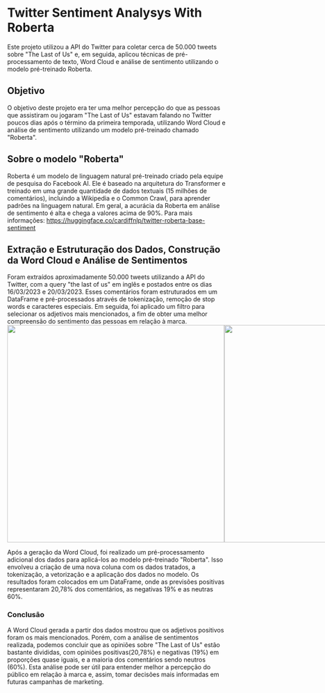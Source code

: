 <h1>Twitter Sentiment Analysys With Roberta</h1>
Este projeto utilizou a API do Twitter para coletar cerca de 50.000 tweets sobre "The Last of Us" e, em seguida, aplicou técnicas de pré-processamento de texto, Word Cloud e análise de sentimento utilizando o modelo pré-treinado Roberta.

<h2>Objetivo</h2>
O objetivo deste projeto era ter uma melhor percepção do que as pessoas que assistiram ou jogaram "The Last of Us" estavam falando no Twitter poucos dias após o término da primeira temporada, utilizando Word Cloud e análise de sentimento utilizando um modelo pré-treinado chamado "Roberta".

<h2>Sobre o modelo "Roberta"</h2>

Roberta é um modelo de linguagem natural pré-treinado criado pela equipe de pesquisa do Facebook AI. Ele é baseado na arquitetura do Transformer e treinado em uma grande quantidade de dados textuais (15 milhões de comentários), incluindo a Wikipedia e o Common Crawl, para aprender padrões na linguagem natural. Em geral, a acurácia da Roberta em análise de sentimento é alta e chega a valores acima de 90%.
Para mais informações: https://huggingface.co/cardiffnlp/twitter-roberta-base-sentiment

<h2>Extração e Estruturação dos Dados, Construção da Word Cloud e Análise de Sentimentos</h2>
Foram extraídos aproximadamente 50.000 tweets utilizando a API do Twitter, com a query "the last of us" em inglês e postados entre os dias 16/03/2023 e 20/03/2023. Esses comentários foram estruturados em um DataFrame e pré-processados através de tokenização, remoção de stop words e caracteres especiais. Em seguida, foi aplicado um filtro para selecionar os adjetivos mais mencionados, a fim de obter uma melhor compreensão do sentimento das pessoas em relação à marca.
<div style="display: flex;">
  <img src="https://user-images.githubusercontent.com/110298606/227333588-d9f2bc52-7441-4b03-b566-8dca4c8d6b26.png" height="500px" style="display: inline-block;">
  <img src="https://user-images.githubusercontent.com/110298606/227335216-20cb193f-b606-4f19-be0f-5eddea4c66e5.png" height="500px" width= 600px style="display: inline-block;">
</div>

Após a geração da Word Cloud, foi realizado um pré-processamento adicional dos dados para aplicá-los ao modelo pré-treinado "Roberta". Isso envolveu a criação de uma nova coluna com os dados tratados, a tokenização, a vetorização e a aplicação dos dados no modelo. Os resultados foram colocados em um DataFrame, onde as previsões positivas representaram 20,78% dos comentários, as negativas 19% e as neutras 60%.

<h3>Conclusão</h3>
A Word Cloud gerada a partir dos dados mostrou que os adjetivos positivos foram os mais mencionados. Porém, com a análise de sentimentos realizada, podemos concluir que as opiniões sobre "The Last of Us" estão bastante divididas, com opiniões positivas(20,78%) e negativas (19%) em proporções quase iguais, e a maioria dos comentários sendo neutros (60%).  Esta análise pode ser útil para entender melhor a percepção do público em relação à marca e, assim, tomar decisões mais informadas em futuras campanhas de marketing.

